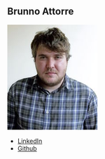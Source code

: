 Brunno Attorre
-------------

![Brunno Attorre's photo](photos/brunno-attorre.jpg)

* [LinkedIn](https://www.linkedin.com/pub/brunno-attorre/8a/899/b49)
* [Github](https://github.com/brunnoattorre)
